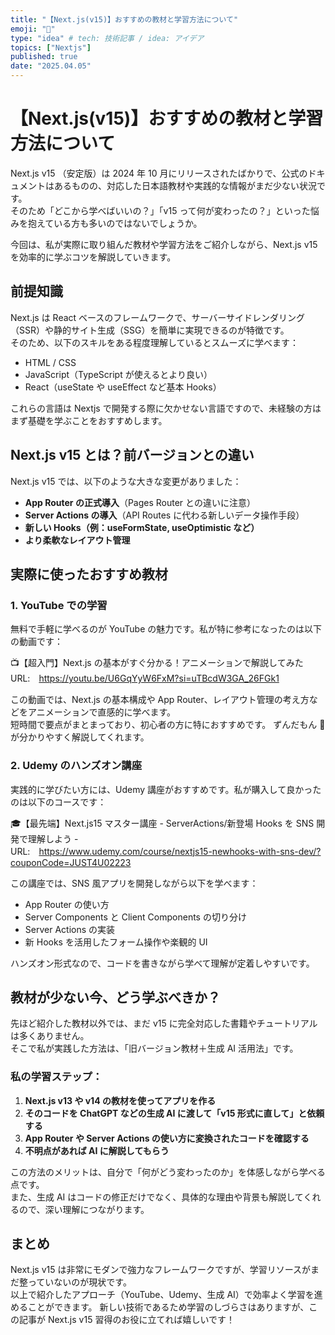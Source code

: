```yaml
---
title: "【Next.js(v15)】おすすめの教材と学習方法について"
emoji: "🫛"
type: "idea" # tech: 技術記事 / idea: アイデア
topics: ["Nextjs"]
published: true
date: "2025.04.05"
---
```


# 【Next.js(v15)】おすすめの教材と学習方法について

Next.js v15 （安定版）は 2024 年 10 月にリリースされたばかりで、公式のドキュメントはあるものの、対応した日本語教材や実践的な情報がまだ少ない状況です。  
そのため「どこから学べばいいの？」「v15 って何が変わったの？」といった悩みを抱えている方も多いのではないでしょうか。

今回は、私が実際に取り組んだ教材や学習方法をご紹介しながら、Next.js v15 を効率的に学ぶコツを解説していきます。

## 前提知識

Next.js は React ベースのフレームワークで、サーバーサイドレンダリング（SSR）や静的サイト生成（SSG）を簡単に実現できるのが特徴です。  
そのため、以下のスキルをある程度理解しているとスムーズに学べます：

- HTML / CSS
- JavaScript（TypeScript が使えるとより良い）
- React（useState や useEffect など基本 Hooks）

これらの言語は Nextjs で開発する際に欠かせない言語ですので、未経験の方はまず基礎を学ぶことをおすすめします。

## Next.js v15 とは？前バージョンとの違い

Next.js v15 では、以下のような大きな変更がありました：

- **App Router の正式導入**（Pages Router との違いに注意）
- **Server Actions の導入**（API Routes に代わる新しいデータ操作手段）
- **新しい Hooks（例：useFormState, useOptimistic など）**
- **より柔軟なレイアウト管理**

## 実際に使ったおすすめ教材

### 1. YouTube での学習

無料で手軽に学べるのが YouTube の魅力です。私が特に参考になったのは以下の動画です：

📺【超入門】Next.js の基本がすぐ分かる！アニメーションで解説してみた  
URL:　https://youtu.be/U6GqYyW6FxM?si=uTBcdW3GA_26FGk1

この動画では、Next.js の基本構成や App Router、レイアウト管理の考え方などをアニメーションで直感的に学べます。  
短時間で要点がまとまっており、初心者の方に特におすすめです。
ずんだもん 🫛 が分かりやすく解説してくれます。

### 2. Udemy のハンズオン講座

実践的に学びたい方には、Udemy 講座がおすすめです。私が購入して良かったのは以下のコースです：

🎓【最先端】Next.js15 マスター講座 - ServerActions/新登場 Hooks を SNS 開発で理解しよう -  
URL:　https://www.udemy.com/course/nextjs15-newhooks-with-sns-dev/?couponCode=JUST4U02223

この講座では、SNS 風アプリを開発しながら以下を学べます：

- App Router の使い方
- Server Components と Client Components の切り分け
- Server Actions の実装
- 新 Hooks を活用したフォーム操作や楽観的 UI

ハンズオン形式なので、コードを書きながら学べて理解が定着しやすいです。

## 教材が少ない今、どう学ぶべきか？

先ほど紹介した教材以外では、まだ v15 に完全対応した書籍やチュートリアルは多くありません。  
そこで私が実践した方法は、「旧バージョン教材＋生成 AI 活用法」です。

### 私の学習ステップ：

1. **Next.js v13 や v14 の教材を使ってアプリを作る**
2. **そのコードを ChatGPT などの生成 AI に渡して「v15 形式に直して」と依頼する**
3. **App Router や Server Actions の使い方に変換されたコードを確認する**
4. **不明点があれば AI に解説してもらう**

この方法のメリットは、自分で「何がどう変わったのか」を体感しながら学べる点です。  
また、生成 AI はコードの修正だけでなく、具体的な理由や背景も解説してくれるので、深い理解につながります。

## まとめ

Next.js v15 は非常にモダンで強力なフレームワークですが、学習リソースがまだ整っていないのが現状です。  
以上で紹介したアプローチ（YouTube、Udemy、生成 AI）で効率よく学習を進めることができます。
新しい技術であるため学習のしづらさはありますが、この記事が Next.js v15 習得のお役に立てれば嬉しいです！
